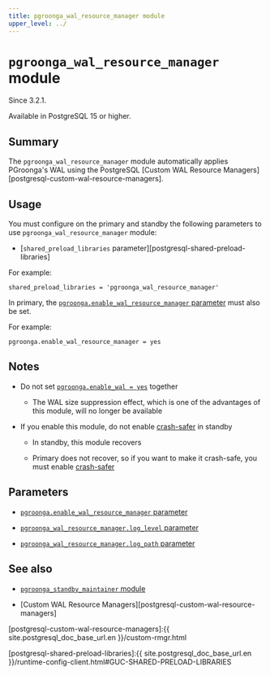 ```yaml
---
title: pgroonga_wal_resource_manager module
upper_level: ../
---
```


# `pgroonga_wal_resource_manager` module

Since 3.2.1.

Available in PostgreSQL 15 or higher.

## Summary

The `pgroonga_wal_resource_manager` module automatically applies PGroonga's WAL using the PostgreSQL [Custom WAL Resource Managers][postgresql-custom-wal-resource-managers].

## Usage

You must configure on the primary and standby the following parameters to use `pgroonga_wal_resource_manager` module:

  * [`shared_preload_libraries` parameter][postgresql-shared-preload-libraries]

For example:

```text
shared_preload_libraries = 'pgroonga_wal_resource_manager'
```

In primary, the [`pgroonga.enable_wal_resource_manager` parameter][enable-wal-resource-manager] must also be set.

For example:

```text
pgroonga.enable_wal_resource_manager = yes
```

## Notes

* Do not set [`pgroonga.enable_wal = yes`][enable-wal] together

  * The WAL size suppression effect, which is one of the advantages of this module, will no longer be available

* If you enable this module, do not enable [crash-safer][pgroonga-crash-safer] in standby

  * In standby, this module recovers

  * Primary does not recover, so if you want to make it crash-safe, you must enable [crash-safer][pgroonga-crash-safer]

## Parameters

  * [`pgroonga.enable_wal_resource_manager` parameter][enable-wal-resource-manager]

  * [`pgroonga_wal_resource_manager.log_level` parameter][pgroonga-wal-resource-manager-log-level]

  * [`pgroonga_wal_resource_manager.log_path` parameter][pgroonga-wal-resource-manager-log-path]

## See also

  * [`pgroonga_standby_maintainer` module][pgroonga-standby-maintainer]

  * [Custom WAL Resource Managers][postgresql-custom-wal-resource-managers]

[enable-wal-resource-manager]:../parameters/enable-wal-resource-manager.html

[enable-wal]:../parameters/enable-wal.html

[pgroonga-crash-safer]:../reference/modules/pgroonga-crash-safer.html

[pgroonga-standby-maintainer]:../modules/pgroonga-standby-maintainer.html

[pgroonga-wal-resource-manager-log-level]:../parameters/pgroonga-wal-resource-manager-log-level.html

[pgroonga-wal-resource-manager-log-path]:../parameters/pgroonga-wal-resource-manager-log-path.html

[postgresql-custom-wal-resource-managers]:{{ site.postgresql_doc_base_url.en }}/custom-rmgr.html

[postgresql-shared-preload-libraries]:{{ site.postgresql_doc_base_url.en }}/runtime-config-client.html#GUC-SHARED-PRELOAD-LIBRARIES
